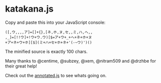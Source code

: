 # katakana.js

Copy and paste this into your JavaScript console:

```
([,ウ,,,,ア]=[]+{},[ネ,ホ,ヌ,セ,,ミ,ハ,ヘ,,
,_]=[!!ウ]+!ウ+ウ.ウ)[$=ア+ウ+_+ヘ+ネ+ホ+ヌ
+ア+ネ+ウ+ホ][$](ミ+ハ+セ+ホ+ネ+'(-~ウ)')()
```

The minified source is exactly 100 chars.

Many thanks to @centime, @subzey, @xem, @nitram509 and @drzhbe for their great help!

Check out the [annotated.js](https://github.com/aemkei/katakana.js/blob/master/annotated.js) to see whats going on.
